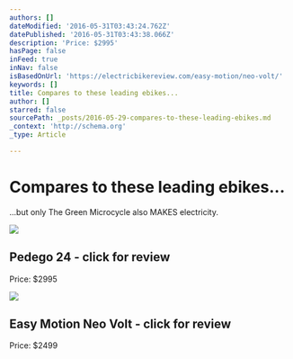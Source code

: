```yaml
---
authors: []
dateModified: '2016-05-31T03:43:24.762Z'
datePublished: '2016-05-31T03:43:38.066Z'
description: 'Price: $2995'
hasPage: false
inFeed: true
inNav: false
isBasedOnUrl: 'https://electricbikereview.com/easy-motion/neo-volt/'
keywords: []
title: Compares to these leading ebikes...
author: []
starred: false
sourcePath: _posts/2016-05-29-compares-to-these-leading-ebikes.md
_context: 'http://schema.org'
_type: Article

---
```

# Compares to these leading ebikes...

...but only The Green Microcycle also MAKES electricity.

<article style=""><img src="https://s3-us-west-2.amazonaws.com/the-grid-img/p/b611ddec0939157c9150c6cee9956fbbb63c569e.jpg" /><h1>Pedego 24 - click for review</h1><p>Price: $2995</p></article>

<article style=""><img src="https://s3-us-west-2.amazonaws.com/the-grid-img/p/aaefb8de9e8c42b125df0829508f7aa6e96c20e3.jpg" /><h1>Easy Motion Neo Volt - click for review</h1><p>Price: $2499</p></article>
